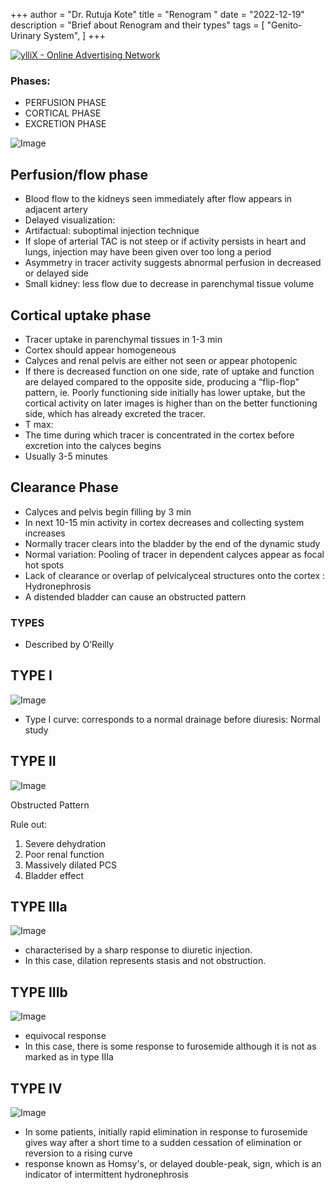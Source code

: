 +++
author = "Dr. Rutuja Kote"
title = "Renogram "
date = "2022-12-19"
description = "Brief about Renogram and their types"
tags = [
    "Genito-Urinary System",
]
+++

<script type="text/javascript" src="https://udbaa.com/bnr.php?section=General&pub=756285&format=468x60&ga=g"></script>
<noscript><a href="https://yllix.com/publishers/756285" target="_blank"><img src="//ylx-aff.advertica-cdn.com/pub/468x60.png" style="border:none;margin:0;padding:0;vertical-align:baseline;" alt="ylliX - Online Advertising Network" /></a></noscript>


### Phases:
- PERFUSION PHASE
- CORTICAL PHASE
- EXCRETION PHASE


![Image](/renogram/1.png)


## Perfusion/flow phase


- Blood flow to the kidneys seen immediately after flow appears in adjacent artery
- Delayed visualization:
- Artifactual: suboptimal injection technique
- If slope of arterial TAC is not steep or if activity persists in heart and lungs, injection may have been given over too long a period
- Asymmetry in tracer activity suggests abnormal perfusion in decreased or delayed side
- Small kidney: less flow due to decrease in parenchymal tissue volume 


## Cortical uptake phase


- Tracer uptake in parenchymal tissues in 1-3 min
- Cortex should appear homogeneous
- Calyces and renal pelvis are either not seen or appear photopenic
- If there is decreased function on one side, rate of uptake and function are delayed compared to the opposite side, producing a “flip-flop” pattern, ie. Poorly functioning side initially has lower uptake, but the cortical activity on later images is higher than on the better functioning side, which has already excreted the tracer.
- T max: 
- The time during which tracer is concentrated in the cortex before excretion into the calyces begins
- Usually 3-5 minutes


## Clearance Phase


- Calyces and pelvis begin filling by 3 min
- In next 10-15 min activity in cortex decreases and collecting system increases
- Normally tracer clears into the bladder by the end of the dynamic study
- Normal variation: Pooling of tracer in dependent calyces  appear as focal hot spots
- Lack of clearance or overlap of pelvicalyceal structures onto the cortex : Hydronephrosis
- A distended bladder can cause an obstructed pattern


### TYPES 
- Described by O’Reilly



## TYPE I

![Image](/renogram/2.png)

- Type I curve: corresponds to a normal drainage before diuresis: Normal study

## TYPE II

![Image](/renogram/3.png)

Obstructed Pattern

Rule out:
1. Severe dehydration
2. Poor renal function
3. Massively dilated PCS
4. Bladder effect

## TYPE IIIa

![Image](/renogram/4.png)

- characterised by a sharp response to diuretic injection.
- In this case, dilation represents stasis and not obstruction.

## TYPE IIIb

![Image](/renogram/5.png)

- equivocal response
- In this case, there is some response to furosemide although it is not as marked as in type IIIa


## TYPE IV

![Image](/renogram/6.png)

- In some patients, initially rapid elimination in response to furosemide gives way after a short time to a sudden cessation of elimination or reversion to a rising curve
- response known as Homsy's, or delayed double-peak, sign, which is an indicator of intermittent hydronephrosis